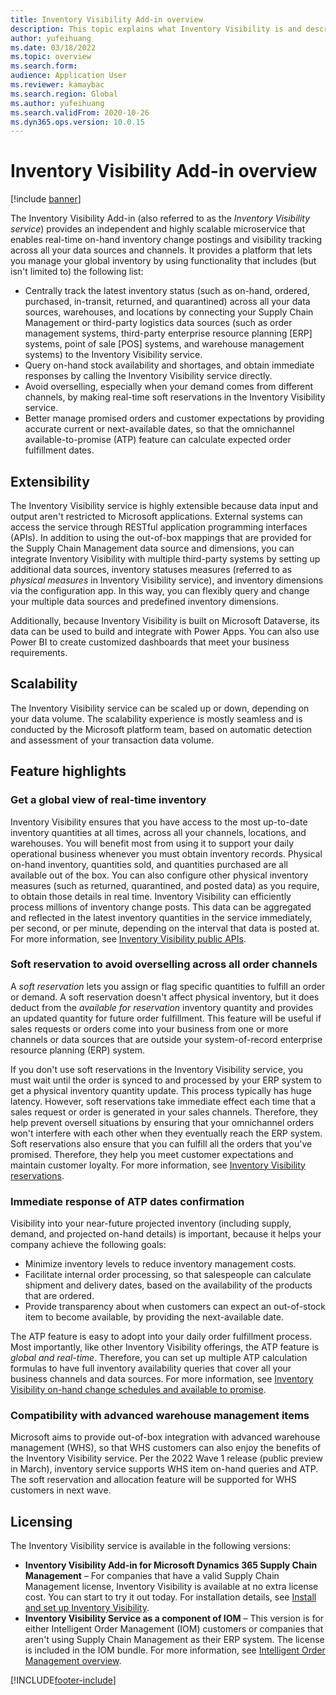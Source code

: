 ```yaml
---
title: Inventory Visibility Add-in overview
description: This topic explains what Inventory Visibility is and describes its features.
author: yufeihuang
ms.date: 03/18/2022
ms.topic: overview
ms.search.form:
audience: Application User
ms.reviewer: kamaybac
ms.search.region: Global
ms.author: yufeihuang
ms.search.validFrom: 2020-10-26
ms.dyn365.ops.version: 10.0.15
---
```


# Inventory Visibility Add-in overview

[!include [banner](../includes/banner.md)]

The Inventory Visibility Add-in (also referred to as the *Inventory Visibility service*) provides an independent and highly scalable microservice that enables real-time on-hand inventory change postings and visibility tracking across all your data sources and channels. It provides a platform that lets you manage your global inventory by using functionality that includes (but isn't limited to) the following list:

- Centrally track the latest inventory status (such as on-hand, ordered, purchased, in-transit, returned, and quarantined) across all your data sources, warehouses, and locations by connecting your Supply Chain Management or third-party logistics data sources (such as order management systems, third-party enterprise resource planning \[ERP\] systems, point of sale \[POS\] systems, and warehouse management systems) to the Inventory Visibility service.
- Query on-hand stock availability and shortages, and obtain immediate responses by calling the Inventory Visibility service directly.
- Avoid overselling, especially when your demand comes from different channels, by making real-time soft reservations in the Inventory Visibility service.
- Better manage promised orders and customer expectations by providing accurate current or next-available dates, so that the omnichannel available-to-promise (ATP) feature can calculate expected order fulfillment dates.

## Extensibility

The Inventory Visibility service is highly extensible because data input and output aren't restricted to Microsoft applications. External systems can access the service through RESTful application programming interfaces (APIs). In addition to using the out-of-box mappings that are provided for the Supply Chain Management data source and dimensions, you can integrate Inventory Visibility with multiple third-party systems by setting up additional data sources, inventory statuses measures (referred to as *physical measures* in Inventory Visibility service), and inventory dimensions via the configuration app. In this way, you can flexibly query and change your multiple data sources and predefined inventory dimensions.

Additionally, because Inventory Visibility is built on Microsoft Dataverse, its data can be used to build and integrate with Power Apps. You can also use Power BI to create customized dashboards that meet your business requirements.

## Scalability

The Inventory Visibility service can be scaled up or down, depending on your data volume. The scalability experience is mostly seamless and is conducted by the Microsoft platform team, based on automatic detection and assessment of your transaction data volume.

## Feature highlights

### Get a global view of real-time inventory

Inventory Visibility ensures that you have access to the most up-to-date inventory quantities at all times, across all your channels, locations, and warehouses. You will benefit most from using it to support your daily operational business whenever you must obtain inventory records. Physical on-hand inventory, quantities sold, and quantities purchased are all available out of the box. You can also configure other physical inventory measures (such as returned, quarantined, and posted data) as you require, to obtain those details in real time. Inventory Visibility can efficiently process millions of inventory change posts. This data can be aggregated and reflected in the latest inventory quantities in the service immediately, per second, or per minute, depending on the interval that data is posted at. For more information, see [Inventory Visibility public APIs](inventory-visibility-api.md).

### Soft reservation to avoid overselling across all order channels

A *soft reservation* lets you assign or flag specific quantities to fulfill an order or demand. A soft reservation doesn't affect physical inventory, but it does deduct from the *available for reservation* inventory quantity and provides an updated quantity for future order fulfillment. This feature will be useful if sales requests or orders come into your business from one or more channels or data sources that are outside your system-of-record enterprise resource planning (ERP) system.

If you don't use soft reservations in the Inventory Visibility service, you must wait until the order is synced to and processed by your ERP system to get a physical inventory quantity update. This process typically has huge latency. However, soft reservations take immediate effect each time that a sales request or order is generated in your sales channels. Therefore, they help prevent oversell situations by ensuring that your omnichannel orders won't interfere with each other when they eventually reach the ERP system. Soft reservations also ensure that you can fulfill all the orders that you've promised. Therefore, they help you meet customer expectations and maintain customer loyalty. For more information, see [Inventory Visibility reservations](inventory-visibility-reservations.md).

### Immediate response of ATP dates confirmation

Visibility into your near-future projected inventory (including supply, demand, and projected on-hand details) is important, because it helps your company achieve the following goals:

- Minimize inventory levels to reduce inventory management costs.
- Facilitate internal order processing, so that salespeople can calculate shipment and delivery dates, based on the availability of the products that are ordered.
- Provide transparency about when customers can expect an out-of-stock item to become available, by providing the next-available date.

The ATP feature is easy to adopt into your daily order fulfillment process. Most importantly, like other Inventory Visibility offerings, the ATP feature is *global and real-time*. Therefore, you can set up multiple ATP calculation formulas to have full inventory availability queries that cover all your business channels and data sources. For more information, see [Inventory Visibility on-hand change schedules and available to promise](inventory-visibility-available-to-promise.md).

### Compatibility with advanced warehouse management items

Microsoft aims to provide out-of-box integration with advanced warehouse management (WHS), so that WHS customers can also enjoy the benefits of the Inventory Visibility service. Per the 2022 Wave 1 release (public preview in March), inventory service supports WHS item on-hand queries and ATP. The soft reservation and allocation feature will be supported for WHS customers in next wave. <!-- KFM: Add this link when target is published: For more information, see [Inventory Visibility support for WHS items](inventory-visibility-whs-support.md). -->

## Licensing

The Inventory Visibility service is available in the following versions:

- **Inventory Visibility Add-in for Microsoft Dynamics 365 Supply Chain Management** – For companies that have a valid Supply Chain Management license, Inventory Visibility is available at no extra license cost. You can start to try it out today. For installation details, see [Install and set up Inventory Visibility](inventory-visibility-setup.md).
- **Inventory Visibility Service as a component of IOM** – This version is for either Intelligent Order Management (IOM) customers or companies that aren't using Supply Chain Management as their ERP system. The license is included in the IOM bundle. For more information, see [Intelligent Order Management overview](/dynamics365/intelligent-order-management/overview).

[!INCLUDE[footer-include](../../includes/footer-banner.md)]
